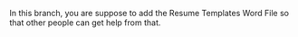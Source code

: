 In this branch, you are suppose to add the Resume Templates Word File so that other people can get help from that.
